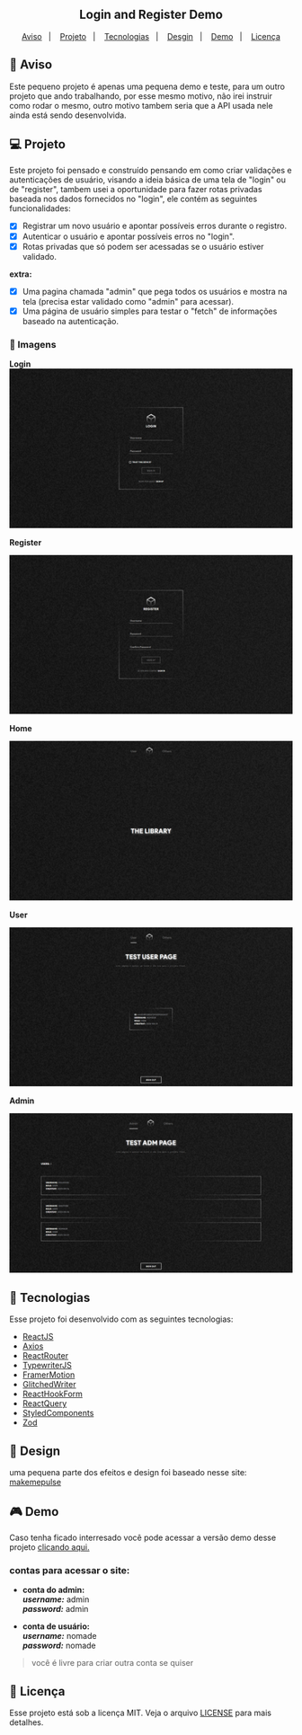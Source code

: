 <h2 align="center">
   Login and Register Demo
</h2>

<p align="center">
  <a href="#-aviso">Aviso</a>&nbsp;&nbsp;&nbsp;|&nbsp;&nbsp;&nbsp;
  <a href="#-projeto">Projeto</a>&nbsp;&nbsp;&nbsp;|&nbsp;&nbsp;&nbsp;
  <a href="#-tecnologias">Tecnologias</a>&nbsp;&nbsp;&nbsp;|&nbsp;&nbsp;&nbsp;
  <a href="#-design">Desgin</a>&nbsp;&nbsp;&nbsp;|&nbsp;&nbsp;&nbsp;
  <a href="#-demo">Demo</a>&nbsp;&nbsp;&nbsp;|&nbsp;&nbsp;&nbsp;
  <a href="#-licença">Licença</a>
</p>

## 📑 Aviso 
Este pequeno projeto é apenas uma pequena demo e teste, para um outro projeto que ando trabalhando, por esse mesmo motivo, não irei instruir como rodar o mesmo, outro motivo tambem seria que a API usada nele ainda está sendo desenvolvida. 

## 💻 Projeto

Este projeto foi pensado e construído pensando em como criar validações e autenticações de usuário, visando a ideia básica de uma tela de "login" ou de "register", tambem usei a oportunidade para fazer rotas privadas baseada nos dados fornecidos no "login", ele contém as seguintes funcionalidades: 

- [x] Registrar um novo usuário e apontar possíveis erros durante o registro.
- [x] Autenticar o usuário e apontar possíveis erros no "login".
- [x] Rotas privadas que só podem ser acessadas se o usuário estiver validado.

**extra:** 

- [x] Uma pagina chamada "admin" que pega todos os usuários e mostra na tela (precisa estar validado como "admin" para acessar).
- [x] Uma página de usuário simples para testar o "fetch" de informações baseado na autenticação.

### 📸 Imagens

**Login**
<img src=".github/login.png" alt="Login" />

**Register**

<img src=".github/register.png" alt="register" />

**Home**

<img src=".github/home.png" alt="home" />

**User**

<img src=".github/user.png" alt="user page" />

**Admin**

<img src=".github/admin.png" alt="admin page" />

## 🚀 Tecnologias

Esse projeto foi desenvolvido com as seguintes tecnologias:

- [ReactJS](https://pt-br.reactjs.org)
- [Axios](https://axios-http.com/ptbr/)
- [ReactRouter](https://reactrouter.com)
- [TypewriterJS](https://github.com/tameemsafi/typewriterjs#readme)
- [FramerMotion](https://www.framer.com/motion/)
- [GlitchedWriter](https://github.com/thetarnav/glitched-writer)
- [ReactHookForm](https://react-hook-form.com)
- [ReactQuery](https://tanstack.com/query/v3/)
- [StyledComponents](https://styled-components.com/docs)
- [Zod](https://zod.dev)

## 🔖 Design

uma pequena parte dos efeitos e design foi baseado nesse site: [makemepulse](https://2016.makemepulse.com)

## 🎮 Demo 

Caso tenha ficado interresado você pode acessar a versão demo desse projeto [clicando aqui.](https://login-and-register-test.netlify.app/)

### contas para acessar o site:
- **conta do admin:** <br/>
**_username:_** admin <br/>
**_password:_** admin

- **conta de usuário:** <br/>
**_username:_** nomade <br/>
**_password:_** nomade

> você é livre para criar outra conta se quiser

## 📝 Licença

Esse projeto está sob a licença MIT. Veja o arquivo [LICENSE](LICENSE) para mais detalhes.
